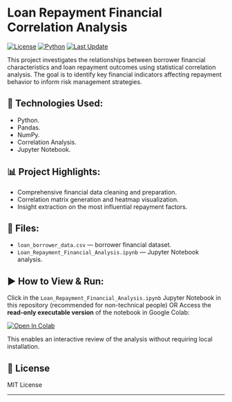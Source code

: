 # Loan Repayment Financial Correlation Analysis

[![License](https://img.shields.io/badge/license-MIT-blue.svg)](LICENSE)
[![Python](https://img.shields.io/badge/python-3.9%2B-blue)]()
[![Last Update](https://img.shields.io/badge/last%20update-2025--05--05-brightgreen)]()

This project investigates the relationships between borrower financial characteristics and loan repayment outcomes using statistical correlation analysis. The goal is to identify key financial indicators affecting repayment behavior to inform risk management strategies.

## 🚀 Technologies Used:
- Python.
- Pandas.
- NumPy.
- Correlation Analysis.
- Jupyter Notebook.

## 📊 Project Highlights:
- Comprehensive financial data cleaning and preparation.  
- Correlation matrix generation and heatmap visualization.  
- Insight extraction on the most influential repayment factors.

## 📂 Files:
- `loan_borrower_data.csv` — borrower financial dataset.
- `Loan_Repayment_Financial_Analysis.ipynb` — Jupyter Notebook analysis.

## ▶️ How to View & Run:
Click in the  `Loan_Repayment_Financial_Analysis.ipynb` Jupyter Notebook in this repository (recommended for non-technical people)
OR
Access the **read-only executable version** of the notebook in Google Colab:

[![Open In Colab](https://colab.research.google.com/assets/colab-badge.svg)](https://colab.research.google.com/drive/1T__XGydKTM-LPrif12H_aGPuPtVPn7ke?usp=sharing)

This enables an interactive review of the analysis without requiring local installation.

## 📄 License
MIT License

---

